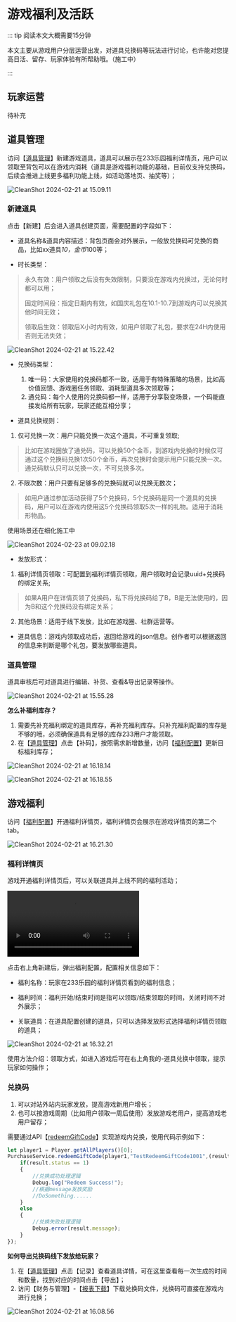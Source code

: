 # 游戏福利及活跃

::: tip 阅读本文大概需要15分钟

本文主要从游戏用户分层运营出发，对道具兑换码等玩法进行讨论，也许能对您提高日活、留存、玩家体验有所帮助哦。（施工中）

::: 

## 玩家运营

待补充

## 道具管理

访问【[道具管理](https://portal.ark.online/#/admin/prop-list)】新建游戏道具，道具可以展示在233乐园福利详情页，用户可以领取至背包可以在游戏内消耗（道具是游戏福利功能的基础，目前仅支持兑换码，后续会推进上线更多福利功能上线，如活动落地页、抽奖等）；

![CleanShot 2024-02-21 at 15.09.11](https://arkimg.ark.online/CleanShot%202024-02-21%20at%2015.09.11.png)

### 新建道具

点击【新建】后会进入道具创建页面，需要配置的字段如下：

- 道具名称&道具内容描述：背包页面会对外展示，一般放兑换码可兑换的商品，比如xx道具*10，金币*100等；

- 时长类型：

> 永久有效：用户领取之后没有失效限制，只要没在游戏内兑换过，无论何时都可以用；
>
> 固定时间段：指定日期内有效，如国庆礼包在10.1-10.7到游戏内可以兑换其他时间无效；
>
> 领取后生效：领取后X小时内有效，如用户领取了礼包，要求在24H内使用否则无法失效；

![CleanShot 2024-02-21 at 15.22.42](https://arkimg.ark.online/CleanShot%202024-02-21%20at%2015.22.42-8501351.png)

- 兑换码类型：

 	1. 唯一码：大家使用的兑换码都不一致，适用于有特殊策略的场景，比如高价值回馈、游戏圈任务领取、消耗型道具多次领取等；
 	2. 通兑码：每个人使用的兑换码都一样，适用于分享裂变场景，一个码能直接发给所有玩家，玩家还能互相分享；

- 道具兑换规则：

1. 仅可兑换一次：用户只能兑换一次这个道具，不可重复领取;

>  比如在游戏圈放了通兑码，可以兑换50个金币，到游戏内兑换的时候仅可通过这个兑换码兑换1次50个金币，再次兑换时会提示用户只能兑换一次。通兑码默认只可以兑换一次，不可兑换多次。

2. 不限次数：用户只要有足够多的兑换码就可以兑换无数次；

> 如用户通过参加活动获得了5个兑换码，5个兑换码是同一个道具的兑换码，用户可以在游戏内使用这5个兑换码领取5次一样的礼物。适用于消耗形物品。

使用场景还在细化施工中

![CleanShot 2024-02-23 at 09.02.18](https://arkimg.ark.online/CleanShot%202024-02-23%20at%2009.02.18.png)

- 发放形式：

1. 福利详情页领取：可配置到福利详情页领取，用户领取时会记录uuid+兑换码的绑定关系;

> 如果A用户在详情页领了兑换码，私下将兑换码给了B，B是无法使用的，因为B和这个兑换码没有绑定关系；

2. 其他场景：适用于线下发放，比如在游戏圈、社群运营等。

- 道具信息：游戏内领取成功后，返回给游戏的json信息。创作者可以根据返回的信息来判断是哪个礼包，要发放哪些道具。

### 道具管理

道具审核后可对道具进行编辑、补货、查看&导出记录等操作。

![CleanShot 2024-02-21 at 15.55.28](https://arkimg.ark.online/CleanShot%202024-02-21%20at%2015.55.28.png)

**怎么补福利库存？**

1. 需要先补充福利绑定的道具库存，再补充福利库存。只补充福利配置的库存是不够的哦，必须确保道具有足够的库存233用户才能领取。
2. 在【[道具管理](https://portal.ark.online/#/admin/prop-list)】点击【补码】，按照需求新增数量，访问【[福利配置](https://portal.ark.online/#/admin/welfare-config)】更新目标福利库存；

![CleanShot 2024-02-21 at 16.18.14](https://arkimg.ark.online/CleanShot%202024-02-21%20at%2016.18.14.png)

![CleanShot 2024-02-21 at 16.18.55](https://arkimg.ark.online/CleanShot%202024-02-21%20at%2016.18.55.png)

## 游戏福利

访问【[福利配置](https://portal.ark.online/#/admin/welfare-config)】开通福利详情页，福利详情页会展示在游戏详情页的第二个tab。

![CleanShot 2024-02-21 at 16.21.30](https://arkimg.ark.online/CleanShot%202024-02-21%20at%2016.21.30.png)

### 福利详情页

游戏开通福利详情页后，可以关联道具并上线不同的福利活动；

<video controls src="https://cdn.233xyx.com/online/bZH4nMRyK8df1708504021721.mp4"></video>

点击右上角新建后，弹出福利配置，配置相关信息如下：

- 福利名称：玩家在233乐园的福利详情页看到的福利信息；

- 福利时间：福利开始/结束时间是指可以领取/结束领取的时间，关闭时间不对外展示；

- 关联道具：在道具配置创建的道具，只可以选择发放形式选择福利详情页领取的道具；

![CleanShot 2024-02-21 at 16.32.21](https://arkimg.ark.online/CleanShot%202024-02-21%20at%2016.32.21.png)

使用方法介绍：领取方式，如进入游戏后可在右上角我的-道具兑换中领取，提示玩家如何操作；

### 兑换码

1. 可以对站外站内玩家发放，提高游戏新用户增长；
2. 也可以按游戏周期（比如用户领取一周后使用）发放游戏老用户，提高游戏老用户留存；

需要通过API【[redeemGiftCode](https://api-docs.ark.online/classes/mw.PurchaseService.html#redeemgiftcode)】实现游戏内兑换，使用代码示例如下：

```ts
let player1 = Player.getAllPlayers()[0];
PurchaseService.redeemGiftCode(player1,"TestRedeemGiftCode1001",(result)=>{
    if(result.status == 1)
    {
        //兑换成功处理逻辑
        Debug.log("Redeem Success!");
        //根据message发放奖励
        //DoSomething......
    }
    else
    {
        //兑换失败处理逻辑
        Debug.error(result.message);
    }
});
```

**如何导出兑换码线下发放给玩家？**

1. 在【[道具管理](https://portal.ark.online/#/admin/prop-list)】点击【记录】查看道具详情，可在这里查看每一次生成的时间和数量，找到对应的时间点击【导出】；
2. 访问【财务与管理】-【[报表下载](https://portal.ark.online/#/admin/export-list)】下载兑换码文件，兑换码可直接在游戏内进行兑换；

![CleanShot 2024-02-21 at 16.08.56](https://arkimg.ark.online/CleanShot%202024-02-21%20at%2016.08.56.png)



